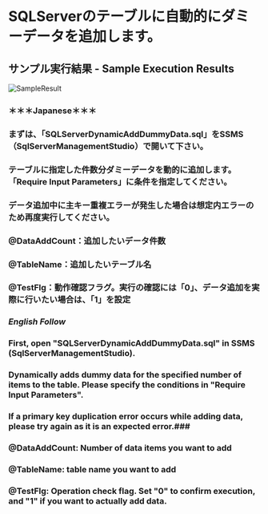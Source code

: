 # SQLServerのテーブルに自動的にダミーデータを追加します。
## サンプル実行結果 - Sample Execution Results
![SampleResult](https://github.com/nakm2021/SQLServerDynamicAddDummyData/assets/79841952/8a8e2e10-57ff-433f-b23f-380228854eb7)
### ＊＊＊Japanese＊＊＊
### まずは、「SQLServerDynamicAddDummyData.sql」をSSMS（SqlServerManagementStudio）で開いて下さい。
### テーブルに指定した件数分ダミーデータを動的に追加します。「Require Input Parameters」に条件を指定してください。
### データ追加中に主キー重複エラーが発生した場合は想定内エラーのため再度実行してください。
### 
### @DataAddCount：追加したいデータ件数
### @TableName：追加したいテーブル名
### @TestFlg：動作確認フラグ。実行の確認には「0」、データ追加を実際に行いたい場合は、「1」を設定
### 
### ***English Follow***
### First, open "SQLServerDynamicAddDummyData.sql" in SSMS (SqlServerManagementStudio).
### Dynamically adds dummy data for the specified number of items to the table. Please specify the conditions in "Require Input Parameters".
### If a primary key duplication error occurs while adding data, please try again as it is an expected error.### 
### @DataAddCount: Number of data items you want to add
### @TableName: table name you want to add
### @TestFlg: Operation check flag. Set "0" to confirm execution, and "1" if you want to actually add data.
